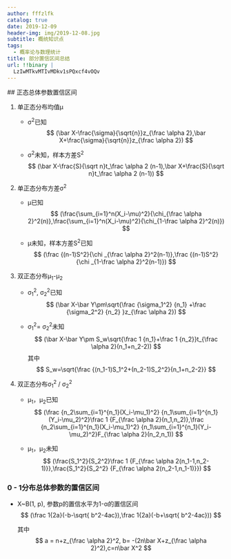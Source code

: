 ```yaml
---
author: fffzlfk
catalog: true
date: 2019-12-09
header-img: img/2019-12-08.jpg
subtitle: 概统知识点
tags:
  - 概率论与数理统计
title: 部分置信区间总结
url: !!binary |
  LzIwMTkvMTIvMDkv1sPQxcf4vOQv
---
```


<head>
    <script src="https://cdn.mathjax.org/mathjax/latest/MathJax.js?config=TeX-AMS-MML_HTMLorMML" type="text/javascript"></script>
    <script type="text/x-mathjax-config">
        MathJax.Hub.Config({
            tex2jax: {
            skipTags: ['script', 'noscript', 'style', 'textarea', 'pre'],
            inlineMath: [['$','$']]
            }
        });
    </script>
</head>
## 正态总体参数置信区间

1. 单正态分布均值μ

   * σ<sup>2</sup>已知
     $$
     (\bar X-\frac{\sigma}{\sqrt{n}}z_{\frac \alpha 2},\bar X+\frac{\sigma}{\sqrt{n}}z_{\frac \alpha 2})
     $$

   * σ<sup>2</sup>未知，样本方差S<sup>2</sup>
     $$
     (\bar X-\frac{S}{\sqrt n}t_\frac \alpha 2 (n-1),\bar X+\frac{S}{\sqrt n}t_\frac \alpha 2 (n-1))
     $$

2. 单正态分布方差σ<sup>2</sup>

   * μ已知
     $$
     (\frac{\sum_{i=1}^n(X_i-\mu)^2}{\chi_{\frac \alpha 2}^2(n)},\frac{\sum_{i=1}^n(X_i-\mu)^2}{\chi_{1-\frac \alpha 2}^2(n)})
     $$

   * μ未知，样本方差S<sup>2</sup>已知
     $$
     (\frac {(n-1)S^2}{\chi _{\frac \alpha 2}^2(n-1)},\frac {(n-1)S^2}{\chi _{1-\frac \alpha 2}^2(n-1)})
     $$

3. 双正态分布μ<sub>1</sub>-μ<sub>2</sub>

   * σ<sub>1</sub><sup>2</sup>, σ<sub>2</sub><sup>2</sup>已知
     $$
     (\bar X-\bar Y\pm\sqrt{\frac {\sigma_1^2} {n_1} +\frac {\sigma_2^2} {n_2} }z_{\frac \alpha 2})
     $$

   * σ<sub>1</sub><sup>2</sup>= σ<sub>2</sub><sup>2</sup>未知
     $$
     (\bar X-\bar Y\pm S_w\sqrt{\frac 1 {n_1}+\frac 1 {n_2}}t_{\frac \alpha 2}(n_1+n_2-2))
     $$
     其中
     $$
     S_w=\sqrt{\frac {(n_1-1)S_1^2+(n_2-1)S_2^2}{n_1+n_2-2}}
     $$

4. 双正态分布σ<sub>1</sub><sup>2</sup> / σ<sub>2</sub><sup>2</sup>

   * μ<sub>1</sub>，μ<sub>2</sub>已知
     $$
     (\frac {n_2\sum_{i=1}^{n_1}(X_i-\mu_1)^2} {n_1\sum_{i=1}^{n_1}(Y_i-\mu_2)^2}\frac 1 {F_{\frac \alpha 2}(n_1,n_2)},\frac {n_2\sum_{i=1}^{n_1}(X_i-\mu_1)^2} {n_1\sum_{i=1}^{n_1}(Y_i-\mu_2)^2}F_{\frac \alpha 2}(n_2,n_1))
     $$

   * μ<sub>1</sub>，μ<sub>2</sub>未知
     $$
     (\frac{S_1^2}{S_2^2}\frac 1 {F_{\frac \alpha 2(n_1-1,n_2-1)}},\frac{S_1^2}{S_2^2} {F_{\frac \alpha 2(n_2-1,n_1-1)}})
     $$

### 0 - 1分布总体参数的置信区间

* X~B(1, p), 参数p的置信水平为1-α的置信区间
  $$
  (\frac 1{2a}(-b-\sqrt{ b^2-4ac}),\frac 1{2a}(-b+\sqrt{ b^2-4ac}))
  $$


  其中
  $$
  a = n+z_{\frac \alpha 2}^2, b= -(2n\bar X+z_{\frac \alpha 2}^2),c=n\bar X^2
  $$
